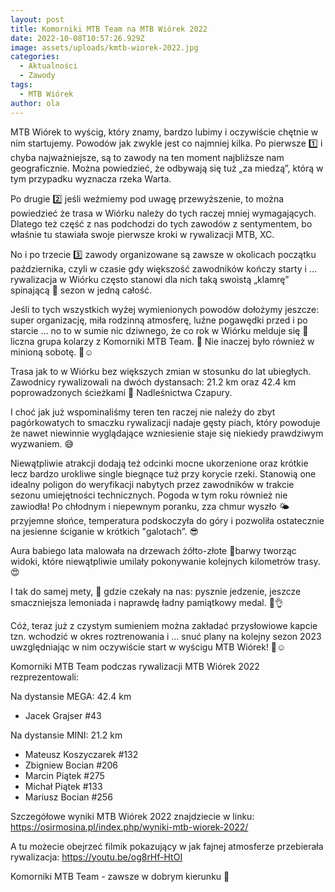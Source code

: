 ```yaml
---
layout: post
title: Komorniki MTB Team na MTB Wiórek 2022
date: 2022-10-08T10:57:26.929Z
image: assets/uploads/kmtb-wiorek-2022.jpg
categories:
  - Aktualności
  - Zawody
tags:
  - MTB Wiórek
author: ola
---
```

MTB Wiórek to wyścig, który znamy, bardzo lubimy i oczywiście chętnie w nim startujemy. Powodów jak zwykle jest co najmniej kilka. Po pierwsze 1️⃣ i chyba najważniejsze, są to zawody na ten moment najbliższe nam geograficznie. Można powiedzieć, że odbywają się tuż „za miedzą”, którą w tym przypadku wyznacza rzeka Warta.
<!--more-->

Po drugie 2️⃣ jeśli weźmiemy pod uwagę przewyższenie, to można powiedzieć że trasa w Wiórku należy do tych raczej mniej wymagających. Dlatego też część z nas podchodzi do tych zawodów z sentymentem, bo właśnie tu stawiała swoje pierwsze kroki w rywalizacji MTB, XC.

No i po trzecie 3️⃣ zawody organizowane są zawsze w okolicach początku października, czyli w czasie gdy większość zawodników kończy starty i … rywalizacja w Wiórku często stanowi dla nich taką swoistą „klamrę” spinającą 📎 sezon w jedną całość.

Jeśli to tych wszystkich wyżej wymienionych powodów dołożymy jeszcze: super organizację, miła rodzinną atmosferę, luźne pogawędki przed i po starcie …  no to w sumie nic dziwnego, że co rok w Wiórku melduje się 🫡 liczna grupa kolarzy z Komorniki MTB Team. 👊
Nie inaczej było również w minioną sobotę. 💪☺️

Trasa jak to w Wiórku bez większych zmian w stosunku do lat ubiegłych. Zawodnicy rywalizowali na dwóch dystansach: 21.2 km oraz 42.4 km poprowadzonych ścieżkami 🌲 Nadleśnictwa Czapury.

I choć jak już wspominaliśmy teren ten raczej nie należy do zbyt pagórkowatych to smaczku rywalizacji nadaje gęsty piach, który powoduje że nawet niewinnie wyglądające wzniesienie staje się niekiedy prawdziwym wyzwaniem. 😅

Niewątpliwie atrakcji dodają też odcinki mocne ukorzenione oraz krótkie lecz bardzo urokliwe single biegnące tuż przy korycie rzeki. Stanowią one idealny poligon do weryfikacji nabytych przez zawodników w trakcie sezonu umiejętności technicznych. 
Pogoda w tym roku również nie zawiodła! Po chłodnym i niepewnym poranku, zza chmur wyszło 🌤 przyjemne słońce, temperatura podskoczyła do góry i pozwoliła ostatecznie na jesienne ściganie w krótkich "galotach”.  😎

Aura babiego lata malowała na drzewach żółto-złote 🍁barwy tworząc widoki, które niewątpliwie umilały pokonywanie kolejnych kilometrów trasy. 😍

I tak do samej mety, 🏁 gdzie czekały na nas: pysznie jedzenie, jeszcze smaczniejsza lemoniada i naprawdę ładny pamiątkowy medal. 🏅👌

Cóż, teraz już z czystym sumieniem można zakładać przysłowiowe kapcie tzn. wchodzić w okres roztrenowania i … snuć plany na kolejny sezon 2023 uwzględniając w nim oczywiście start w wyścigu MTB Wiórek! 👊☺️

Komorniki MTB Team podczas rywalizacji MTB Wiórek 2022 rezprezentowali:

Na dystansie MEGA: 42.4 km

* ️Jacek Grajser #43

Na dystansie MINI: 21.2 km

* ️️Mateusz Koszyczarek #132
* ️️Zbigniew Bocian #206
* ️️Marcin Piątek #275
* ️️Michał Piątek #133
* ️️Mariusz Bocian #256

Szczegółowe wyniki MTB Wiórek 2022 znajdziecie w linku: <https://osirmosina.pl/index.php/wyniki-mtb-wiorek-2022/>

A tu możecie obejrzeć filmik pokazujący w jak fajnej atmosferze przebierała rywalizacja: <https://youtu.be/og8rHf-HtOI>

Komorniki MTB Team - zawsze w dobrym kierunku 🙂 